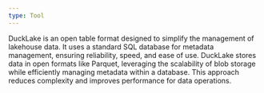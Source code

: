 ```yaml
---
type: Tool
---
```


DuckLake is an open table format designed to simplify the management of lakehouse data. It uses a standard SQL database for metadata management, ensuring reliability, speed, and ease of use. DuckLake stores data in open formats like Parquet, leveraging the scalability of blob storage while efficiently managing metadata within a database. This approach reduces complexity and improves performance for data operations.